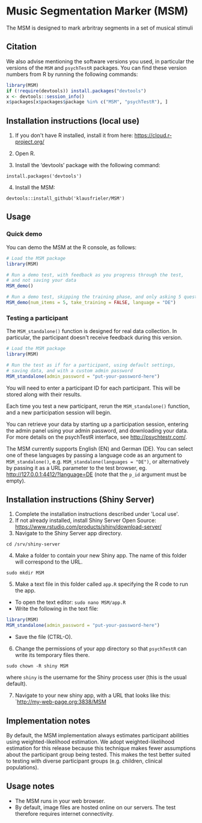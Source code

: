 # Music Segmentation Marker (MSM)

The MSM is designed to mark arbritray segments in a set of musical stimuli


## Citation

We also advise mentioning the software versions you used,
in particular the versions of the `MSM` and `psychTestR` packages.
You can find these version numbers from R by running the following commands:

``` r
library(MSM)
if (!require(devtools)) install.packages("devtools")
x <- devtools::session_info()
x$packages[x$packages$package %in% c("MSM", "psychTestR"), ]
```

## Installation instructions (local use)

1. If you don't have R installed, install it from here: https://cloud.r-project.org/

2. Open R.

3. Install the ‘devtools’ package with the following command:

`install.packages('devtools')`

4. Install the MSM:

`devtools::install_github('klausfrieler/MSM')`

## Usage

### Quick demo 

You can demo the MSM at the R console, as follows:

``` r
# Load the MSM package
library(MSM)

# Run a demo test, with feedback as you progress through the test,
# and not saving your data
MSM_demo()

# Run a demo test, skipping the training phase, and only asking 5 questions, as well a changinge the language
MSM_demo(num_items = 5, take_training = FALSE, language = "DE")
```

### Testing a participant

The `MSM_standalone()` function is designed for real data collection.
In particular, the participant doesn't receive feedback during this version.

``` r
# Load the MSM package
library(MSM)

# Run the test as if for a participant, using default settings,
# saving data, and with a custom admin password
MSM_standalone(admin_password = "put-your-password-here")
```

You will need to enter a participant ID for each participant.
This will be stored along with their results.

Each time you test a new participant,
rerun the `MSM_standalone()` function,
and a new participation session will begin.

You can retrieve your data by starting up a participation session,
entering the admin panel using your admin password,
and downloading your data.
For more details on the psychTestR interface, 
see http://psychtestr.com/.

The MSM currently supports English (EN) and  German (DE).
You can select one of these languages by passing a language code as 
an argument to `MSM_standalone()`, e.g. `MSM_standalone(languages = "DE")`,
or alternatively by passing it as a URL parameter to the test browser,
eg. http://127.0.0.1:4412/?language=DE (note that the `p_id` argument must be empty).

## Installation instructions (Shiny Server)

1. Complete the installation instructions described under 'Local use'.
2. If not already installed, install Shiny Server Open Source:
https://www.rstudio.com/products/shiny/download-server/
3. Navigate to the Shiny Server app directory.

`cd /srv/shiny-server`

4. Make a folder to contain your new Shiny app.
The name of this folder will correspond to the URL.

`sudo mkdir MSM`

5. Make a text file in this folder called `app.R`
specifying the R code to run the app.

- To open the text editor: `sudo nano MSM/app.R`
- Write the following in the text file:

``` r
library(MSM)
MSM_standalone(admin_password = "put-your-password-here")
```

- Save the file (CTRL-O).

6. Change the permissions of your app directory so that `psychTestR`
can write its temporary files there.

`sudo chown -R shiny MSM`

where `shiny` is the username for the Shiny process user
(this is the usual default).

7. Navigate to your new shiny app, with a URL that looks like this:
`http://my-web-page.org:3838/MSM

## Implementation notes

By default, the MSM  implementation always estimates participant abilities
using weighted-likelihood estimation.
We adopt weighted-likelihood estimation for this release 
because this technique makes fewer assumptions about the participant group being tested.
This makes the test better suited to testing with diverse participant groups
(e.g. children, clinical populations).

## Usage notes

- The MSM runs in your web browser.
- By default, image files are hosted online on our servers.
The test therefore requires internet connectivity.
